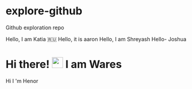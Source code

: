 # explore-github
Github exploration repo

Hello, I am Katia 🇷🇺
Hello, it is aaron
Hello, I am Shreyash 
Hello- Joshua
# Hi there! <img src="https://github.com/TheDudeThatCode/TheDudeThatCode/blob/master/Assets/Hi.gif" width="29px"> I am Wares
Hi I 'm Henor 
